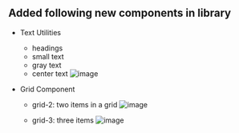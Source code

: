 ## Added following new components in library

* Text Utilities
  * headings
  * small text
  * gray text
  * center text
![image](https://user-images.githubusercontent.com/72180173/172439297-d2614759-65a9-41e4-8c8a-384bede1a08a.png)


* Grid Component
  * grid-2: two items in a grid
![image](https://user-images.githubusercontent.com/72180173/172438843-21fe3ea8-0019-4545-8ddb-30e3f5a7c9df.png)

  * grid-3: three items
![image](https://user-images.githubusercontent.com/72180173/172438945-e0d1b495-61b1-42a8-bd09-d317441096b4.png)
